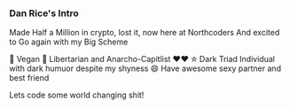 ### Dan Rice's Intro 

Made Half a Million in crypto, lost it, now here at Northcoders And excited to Go again with my Big Scheme

 🌱 Vegan
🗽 Libertarian and Anarcho-Capitlist ❤️❤️
✮ Dark Triad Individual with dark humuor despite my shyness
😄 Have awesome sexy partner and best friend 

Lets code some world changing shit! 

<!--
**danielrice97/danielrice97** is a ✨ _special_ ✨ repository because its `README.md` (this file) appears on your GitHub profile.

Here are some ideas to get you started:

- 🔭 I’m currently working on ...
- 🌱 I’m currently learning ...
- 👯 I’m looking to collaborate on ...
- 🤔 I’m looking for help with ...
- 💬 Ask me about ...
- 📫 How to reach me: ...
- 😄 Pronouns: ...
- ⚡ Fun fact: ...
-->
